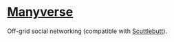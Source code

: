 # [Manyverse](https://www.manyver.se/)

Off-grid social networking (compatible with [Scuttlebutt](https://scuttlebutt.nz/)).
